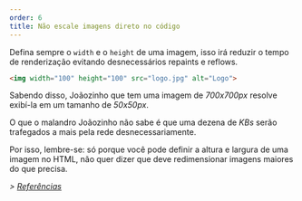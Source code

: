 ```yaml
---
order: 6
title: Não escale imagens direto no código
---
```


Defina sempre o `width` e o `height` de uma imagem, isso irá reduzir o tempo de renderização evitando desnecessários repaints e reflows.

```html
<img width="100" height="100" src="logo.jpg" alt="Logo">
```

Sabendo disso, Joãozinho que tem uma imagem de *700x700px* resolve exibí-la em um tamanho de *50x50px*.

O que o malandro Joãozinho não sabe é que uma dezena de *KBs* serão trafegados a mais pela rede desnecessariamente.

Por isso, lembre-se: só porque você pode definir a altura e largura de uma imagem no HTML, não quer dizer que deve redimensionar imagens maiores do que precisa.

*> [Referências](https://github.com/zenorocha/browser-diet/wiki/References#dont-rescale-images-in-markup)*